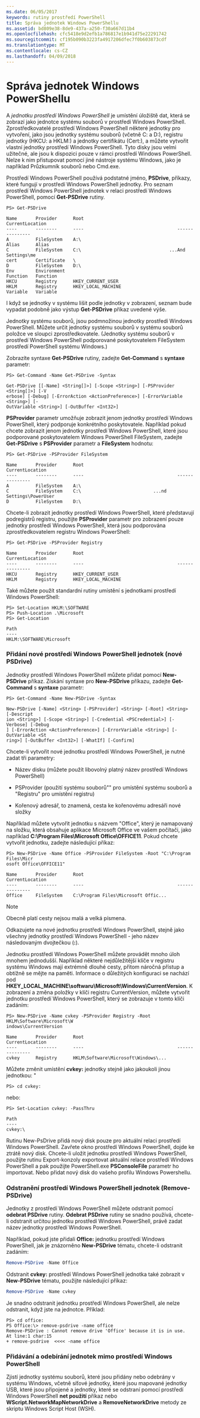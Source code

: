 ```yaml
---
ms.date: 06/05/2017
keywords: rutiny prostředí PowerShell
title: Správa jednotek Windows PowerShellu
ms.assetid: bd809e38-8de9-437a-a250-f30a667d11b4
ms.openlocfilehash: cfc5418e9d2efb1a786817e1b941d75e22291742
ms.sourcegitcommit: cf195b090b3223fa4917206dfec7f0b603873cdf
ms.translationtype: MT
ms.contentlocale: cs-CZ
ms.lasthandoff: 04/09/2018
---
```

# <a name="managing-windows-powershell-drives"></a>Správa jednotek Windows PowerShellu

A *jednotku prostředí Windows PowerShell* je umístění úložiště dat, která se zobrazí jako jednotce systému souborů v prostředí Windows PowerShell. Zprostředkovatelé prostředí Windows PowerShell některé jednotky pro vytvoření, jako jsou jednotky systému souborů (včetně C: a D:), registru jednotky (HKCU: a HKLM:) a jednotky certifikátu (Cert:), a můžete vytvořit vlastní jednotky prostředí Windows PowerShell. Tyto disky jsou velmi užitečné, ale jsou k dispozici pouze v rámci prostředí Windows PowerShell. Nelze k nim přistupovat pomocí jiné nástroje systému Windows, jako je například Průzkumník souborů nebo Cmd.exe.

Prostředí Windows PowerShell používá podstatné jméno, **PSDrive**, příkazy, které fungují v prostředí Windows PowerShell jednotky. Pro seznam prostředí Windows PowerShell jednotek v relaci prostředí Windows PowerShell, pomocí **Get-PSDrive** rutiny.

```
PS> Get-PSDrive

Name       Provider      Root                                   CurrentLocation
----       --------      ----                                   ---------------
A          FileSystem    A:\
Alias      Alias
C          FileSystem    C:\                                 ...And Settings\me
cert       Certificate   \
D          FileSystem    D:\
Env        Environment
Function   Function
HKCU       Registry      HKEY_CURRENT_USER
HKLM       Registry      HKEY_LOCAL_MACHINE
Variable   Variable
```

I když se jednotky v systému lišit podle jednotky v zobrazení, seznam bude vypadat podobně jako výstup **Get-PSDrive** příkaz uvedené výše.

Jednotky systému souborů, jsou podmnožinou jednotky prostředí Windows PowerShell. Můžete určit jednotky systému souborů v systému souborů položce ve sloupci zprostředkovatele. (Jednotky systému souborů v prostředí Windows PowerShell podporované poskytovatelem FileSystem prostředí PowerShell systému Windows.)

Zobrazíte syntaxe **Get-PSDrive** rutiny, zadejte **Get-Command** s **syntaxe** parametr:

```
PS> Get-Command -Name Get-PSDrive -Syntax

Get-PSDrive [[-Name] <String[]>] [-Scope <String>] [-PSProvider <String[]>] [-V
erbose] [-Debug] [-ErrorAction <ActionPreference>] [-ErrorVariable <String>] [-
OutVariable <String>] [-OutBuffer <Int32>]
```

**PSProvider** parametr umožňuje zobrazit jenom jednotky prostředí Windows PowerShell, který podporuje konkrétního poskytovatele. Například pokud chcete zobrazit jenom jednotky prostředí Windows PowerShell, které jsou podporované poskytovatelem Windows PowerShell FileSystem, zadejte **Get-PSDrive** s **PSProvider** parametr a  **FileSystem** hodnotu:

```
PS> Get-PSDrive -PSProvider FileSystem

Name       Provider      Root                                   CurrentLocation
----       --------      ----                                   ---------------
A          FileSystem    A:\
C          FileSystem    C:\                           ...nd Settings\PowerUser
D          FileSystem    D:\
```

Chcete-li zobrazit jednotky prostředí Windows PowerShell, které představují podregistrů registru, použijte **PSProvider** parametr pro zobrazení pouze jednotky prostředí Windows PowerShell, která jsou podporována zprostředkovatelem registru Windows PowerShell:

```
PS> Get-PSDrive -PSProvider Registry

Name       Provider      Root                                   CurrentLocation
----       --------      ----                                   ---------------
HKCU       Registry      HKEY_CURRENT_USER
HKLM       Registry      HKEY_LOCAL_MACHINE
```

Také můžete použít standardní rutiny umístění s jednotkami prostředí Windows PowerShell:

```
PS> Set-Location HKLM:\SOFTWARE
PS> Push-Location .\Microsoft
PS> Get-Location

Path
----
HKLM:\SOFTWARE\Microsoft
```

### <a name="adding-new-windows-powershell-drives-new-psdrive"></a>Přidání nové prostředí Windows PowerShell jednotek (nové PSDrive)

Jednotky prostředí Windows PowerShell můžete přidat pomocí **New-PSDrive** příkaz. Získání syntaxe pro **New-PSDrive** příkazu, zadejte **Get-Command** s **syntaxe** parametr:

```
PS> Get-Command -Name New-PSDrive -Syntax

New-PSDrive [-Name] <String> [-PSProvider] <String> [-Root] <String> [-Descript
ion <String>] [-Scope <String>] [-Credential <PSCredential>] [-Verbose] [-Debug
] [-ErrorAction <ActionPreference>] [-ErrorVariable <String>] [-OutVariable <St
ring>] [-OutBuffer <Int32>] [-WhatIf] [-Confirm]
```

Chcete-li vytvořit nové jednotku prostředí Windows PowerShell, je nutné zadat tři parametry:

- Název disku (můžete použít libovolný platný název prostředí Windows PowerShell)

- PSProvider (použití systému souborů"" pro umístění systému souborů a "Registru" pro umístění registru)

- Kořenový adresář, to znamená, cesta ke kořenovému adresáři nové složky

Například můžete vytvořit jednotku s názvem "Office", který je namapovaný na složku, která obsahuje aplikace Microsoft Office ve vašem počítači, jako například **C:\\Program Files\\Microsoft Office\\OFFICE11**. Pokud chcete vytvořit jednotku, zadejte následující příkaz:

```
PS> New-PSDrive -Name Office -PSProvider FileSystem -Root "C:\Program Files\Micr
osoft Office\OFFICE11"

Name       Provider      Root                                   CurrentLocation
----       --------      ----                                   ---------------
Office     FileSystem    C:\Program Files\Microsoft Offic...
```

> [!NOTE]
> Obecně platí cesty nejsou malá a velká písmena.

Odkazujete na nové jednotku prostředí Windows PowerShell, stejně jako všechny jednotky prostředí Windows PowerShell - jeho název následovaným dvojtečkou (**:**).

Jednotku prostředí Windows PowerShell můžete provádět mnoho úloh mnohem jednodušší. Například některé nejdůležitější klíče v registru systému Windows mají extrémně dlouhé cesty, přitom náročná přístup a obtížně se mějte na paměti. Informace o důležitých konfiguraci se nachází pod **HKEY_LOCAL_MACHINE\\softwaru\\Microsoft\\Windows\\CurrentVersion**. K zobrazení a změna položky v klíči registru CurrentVersion, můžete vytvořit jednotku prostředí Windows PowerShell, který se zobrazuje v tomto klíči zadáním:

```
PS> New-PSDrive -Name cvkey -PSProvider Registry -Root HKLM\Software\Microsoft\W
indows\CurrentVersion

Name       Provider      Root                                   CurrentLocation
----       --------      ----                                   ---------------
cvkey      Registry      HKLM\Software\Microsoft\Windows\...
```

Můžete změnit umístění **cvkey:** jednotky stejně jako jakoukoli jinou jednotkou: "

`PS> cd cvkey:`

nebo:

```
PS> Set-Location cvkey: -PassThru

Path
----
cvkey:\
```

Rutinu New-PsDrive přidá nový disk pouze pro aktuální relaci prostředí Windows PowerShell. Zavřete okno prostředí Windows PowerShell, dojde ke ztrátě nový disk. Chcete-li uložit jednotku prostředí Windows PowerShell, použijte rutinu Export-konzoly exportovat aktuální relace prostředí Windows PowerShell a pak použijte PowerShell.exe **PSConsoleFile** parametr ho importovat. Nebo přidat nový disk do vašeho profilu Windows Powershellu.

### <a name="deleting-windows-powershell-drives-remove-psdrive"></a>Odstranění prostředí Windows PowerShell jednotek (Remove-PSDrive)

Jednotky z prostředí Windows PowerShell můžete odstranit pomocí **odebrat PSDrive** rutiny. **Odebrat PSDrive** rutiny se snadno používá, chcete-li odstranit určitou jednotku prostředí Windows PowerShell, právě zadat název jednotky prostředí Windows PowerShell.

Například, pokud jste přidali **Office:** jednotku prostředí Windows PowerShell, jak je znázorněno **New-PSDrive** tématu, chcete-li odstranit zadáním:

```powershell
Remove-PSDrive -Name Office
```

Odstranit **cvkey:** prostředí Windows PowerShell jednotka také zobrazit v **New-PSDrive** tématu, použijte následující příkaz:

```powershell
Remove-PSDrive -Name cvkey
```

Je snadno odstranit jednotku prostředí Windows PowerShell, ale nelze odstranit, když jste na jednotce. Příklad:

```
PS> cd office:
PS Office:\> remove-psdrive -name office
Remove-PSDrive : Cannot remove drive 'Office' because it is in use.
At line:1 char:15
+ remove-psdrive  <<<< -name office
```

### <a name="adding-and-removing-drives-outside-windows-powershell"></a>Přidávání a odebírání jednotek mimo prostředí Windows PowerShell

Zjistí jednotky systému souborů, které jsou přidány nebo odebrány v systému Windows, včetně síťové jednotky, které jsou mapované jednotky USB, které jsou připojené a jednotky, které se odstraní pomocí prostředí Windows PowerShell **net použití** příkaz nebo  **WScript.NetworkMapNetworkDrive** a **RemoveNetworkDrive** metody ze skriptu Windows Script Host (WSH).